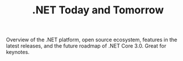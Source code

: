 ﻿---
type: deck
id: net-today-and-tomorrow
title: .NET Today and Tomorrow
link: https://github.com/dotnet-presentations/home/tree/master/.NET%20Keynote
---

Overview of the .NET platform, open source ecosystem, features in the latest releases, and the future roadmap of .NET Core 3.0. Great for keynotes.
